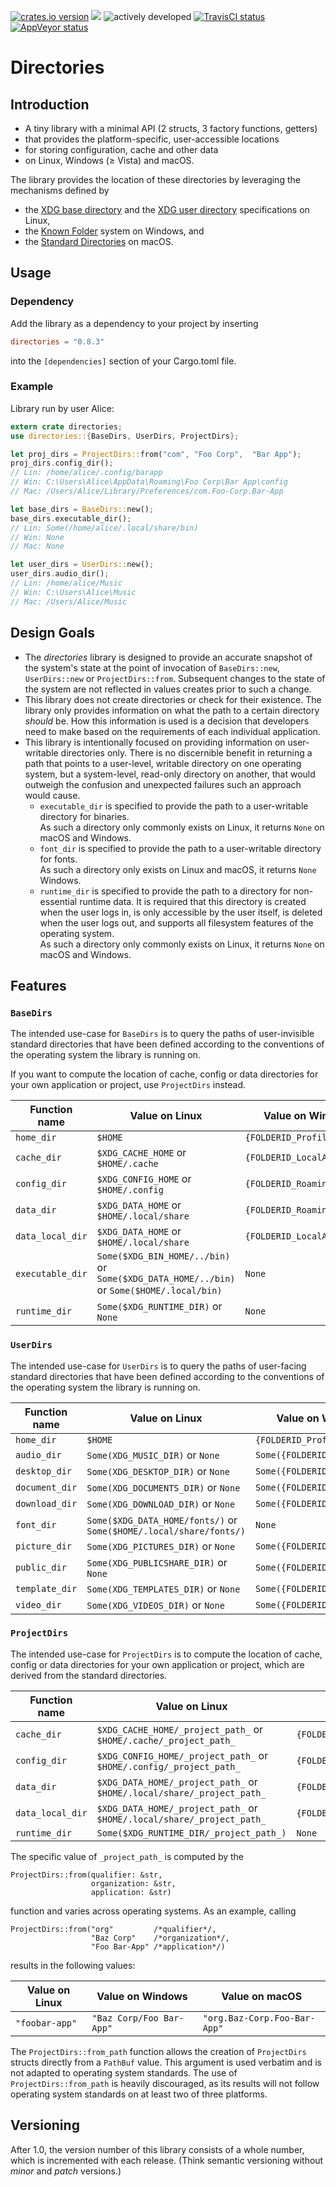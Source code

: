[![crates.io version](https://img.shields.io/crates/v/directories.svg)](https://crates.io/crates/directories) [![](https://docs.rs/directories/badge.svg)](https://docs.rs/directories/) ![actively developed](https://img.shields.io/badge/maintenance-actively--developed-brightgreen.svg) [![TravisCI status](https://travis-ci.org/soc/directories-rs.svg?branch=master)](https://travis-ci.org/soc/directories-rs) [![AppVeyor status](https://ci.appveyor.com/api/projects/status/p5c600gk0lthlhjn?svg=true)](https://ci.appveyor.com/project/soc/directories-rs)

# Directories

## Introduction

- A tiny library with a minimal API (2 structs, 3 factory functions, getters)
- that provides the platform-specific, user-accessible locations
- for storing configuration, cache and other data
- on Linux, Windows (≥ Vista) and macOS.

The library provides the location of these directories by leveraging the mechanisms defined by
- the [XDG base directory](https://standards.freedesktop.org/basedir-spec/basedir-spec-latest.html) and
  the [XDG user directory](https://www.freedesktop.org/wiki/Software/xdg-user-dirs/) specifications on Linux,
- the [Known Folder](https://msdn.microsoft.com/en-us/library/windows/desktop/bb776911(v=vs.85).aspx) system on Windows, and
- the [Standard Directories](https://developer.apple.com/library/content/documentation/FileManagement/Conceptual/FileSystemProgrammingGuide/FileSystemOverview/FileSystemOverview.html#//apple_ref/doc/uid/TP40010672-CH2-SW6)
  on macOS.

## Usage

### Dependency

Add the library as a dependency to your project by inserting

```toml
directories = "0.8.3"
```

into the `[dependencies]` section of your Cargo.toml file.

### Example

Library run by user Alice:

```rust
extern crate directories;
use directories::{BaseDirs, UserDirs, ProjectDirs};

let proj_dirs = ProjectDirs::from("com", "Foo Corp",  "Bar App");
proj_dirs.config_dir();
// Lin: /home/alice/.config/barapp
// Win: C:\Users\Alice\AppData\Roaming\Foo Corp\Bar App\config
// Mac: /Users/Alice/Library/Preferences/com.Foo-Corp.Bar-App

let base_dirs = BaseDirs::new();
base_dirs.executable_dir();
// Lin: Some(/home/alice/.local/share/bin)
// Win: None
// Mac: None

let user_dirs = UserDirs::new();
user_dirs.audio_dir();
// Lin: /home/alice/Music
// Win: C:\Users\Alice\Music
// Mac: /Users/Alice/Music
```

## Design Goals

- The _directories_ library is designed to provide an accurate snapshot of the system's state at
  the point of invocation of `BaseDirs::new`, `UserDirs::new` or `ProjectDirs::from`. Subsequent
  changes to the state of the system are not reflected in values creates prior to such a change.
- This library does not create directories or check for their existence. The library only provides
  information on what the path to a certain directory _should_ be. How this information is used is
  a decision that developers need to make based on the requirements of each individual application.
- This library is intentionally focused on providing information on user-writable directories only.
  There is no discernible benefit in returning a path that points to a user-level, writable
  directory on one operating system, but a system-level, read-only directory on another, that would
  outweigh the confusion and unexpected failures such an approach would cause.
  - `executable_dir` is specified to provide the path to a user-writable directory for binaries.<br/>
    As such a directory only commonly exists on Linux, it returns `None` on macOS and Windows.
  - `font_dir` is specified to provide the path to a user-writable directory for fonts.<br/>
    As such a directory only exists on Linux and macOS, it returns `None` Windows.
  - `runtime_dir` is specified to provide the path to a directory for non-essential runtime data.
    It is required that this directory is created when the user logs in, is only accessible by the
    user itself, is deleted when the user logs out, and supports all filesystem features of the
    operating system.<br/>
    As such a directory only commonly exists on Linux, it returns `None` on macOS and Windows.

## Features

### `BaseDirs`

The intended use-case for `BaseDirs` is to query the paths of user-invisible standard directories
that have been defined according to the conventions of the operating system the library is running on.

If you want to compute the location of cache, config or data directories for your own application or project, use `ProjectDirs` instead.

| Function name    | Value on Linux                                                                             | Value on Windows                 | Value on macOS                      |
| ---------------- | ------------------------------------------------------------------------------------------ | -------------------------------- | ----------------------------------- |
| `home_dir`       | `$HOME`                                                                                    | `{FOLDERID_Profile}`             | `$HOME`                             |
| `cache_dir`      | `$XDG_CACHE_HOME`             or `$HOME/.cache`                                            | `{FOLDERID_LocalAppData}`        | `$HOME/Library/Caches`              |
| `config_dir`     | `$XDG_CONFIG_HOME`            or `$HOME/.config`                                           | `{FOLDERID_RoamingAppData}`      | `$HOME/Library/Preferences`         |
| `data_dir`       | `$XDG_DATA_HOME`              or `$HOME/.local/share`                                      | `{FOLDERID_RoamingAppData}`      | `$HOME/Library/Application Support` |
| `data_local_dir` | `$XDG_DATA_HOME`              or `$HOME/.local/share`                                      | `{FOLDERID_LocalAppData}`        | `$HOME/Library/Application Support` |
| `executable_dir` | `Some($XDG_BIN_HOME/../bin)`  or `Some($XDG_DATA_HOME/../bin)` or `Some($HOME/.local/bin)` | `None`                           | `None`                              |
| `runtime_dir`    | `Some($XDG_RUNTIME_DIR)`      or `None`                                                    | `None`                           | `None`                              |

### `UserDirs`

The intended use-case for `UserDirs` is to query the paths of user-facing standard directories
that have been defined according to the conventions of the operating system the library is running on.

| Function name    | Value on Linux                                                                             | Value on Windows                 | Value on macOS                      |
| ---------------- | ------------------------------------------------------------------------------------------ | -------------------------------- | ----------------------------------- |
| `home_dir`       | `$HOME`                                                                                    | `{FOLDERID_Profile}`             | `$HOME`                             |
| `audio_dir`      | `Some(XDG_MUSIC_DIR)`         or `None`                                                    | `Some({FOLDERID_Music})`         | `Some($HOME/Music/)`                |
| `desktop_dir`    | `Some(XDG_DESKTOP_DIR)`       or `None`                                                    | `Some({FOLDERID_Desktop})`       | `Some($HOME/Desktop/)`              |
| `document_dir`   | `Some(XDG_DOCUMENTS_DIR)`     or `None`                                                    | `Some({FOLDERID_Documents})`     | `Some($HOME/Documents/)`            |
| `download_dir`   | `Some(XDG_DOWNLOAD_DIR)`      or `None`                                                    | `Some({FOLDERID_Downloads})`     | `Some($HOME/Downloads/)`            |
| `font_dir`       | `Some($XDG_DATA_HOME/fonts/)` or `Some($HOME/.local/share/fonts/)`                         | `None`                           | `Some($HOME/Library/Fonts/)`        |
| `picture_dir`    | `Some(XDG_PICTURES_DIR)`      or `None`                                                    | `Some({FOLDERID_Pictures})`      | `Some($HOME/Pictures/)`             |
| `public_dir`     | `Some(XDG_PUBLICSHARE_DIR)`   or `None`                                                    | `Some({FOLDERID_Public})`        | `Some($HOME/Public/)`               |
| `template_dir`   | `Some(XDG_TEMPLATES_DIR)`     or `None`                                                    | `Some({FOLDERID_Templates})`     | `None`                              |
| `video_dir`      | `Some(XDG_VIDEOS_DIR)`        or `None`                                                    | `Some({FOLDERID_Videos})`        | `Some($HOME/Movies/)`               |

<!--| `trash_dir`      | `$XDG_DATA_HOME/Trash`        or `$HOME/.local/share/Trash`                                | `???`                            | `$HOME/.trash`                      |-->

### `ProjectDirs`

The intended use-case for `ProjectDirs` is to compute the location of cache, config or data directories for your own application or project,
which are derived from the standard directories.

| Function name    | Value on Linux                                                                  | Value on Windows                                | Value on macOS                                      |
| ---------------- | ------------------------------------------------------------------------------- | ----------------------------------------------- | --------------------------------------------------- |
| `cache_dir`      | `$XDG_CACHE_HOME/_project_path_`        or `$HOME/.cache/_project_path_`        | `{FOLDERID_LocalAppData}/_project_path_/cache`  | `$HOME/Library/Caches/_project_path_`               |
| `config_dir`     | `$XDG_CONFIG_HOME/_project_path_`       or `$HOME/.config/_project_path_`       | `{FOLDERID_RoamingAppData}/_project_path_`      | `$HOME/Library/Preferences/_project_path_`          |
| `data_dir`       | `$XDG_DATA_HOME/_project_path_`         or `$HOME/.local/share/_project_path_`  | `{FOLDERID_RoamingAppData}/_project_path_`      | `$HOME/Library/Application Support/_project_path_`  |
| `data_local_dir` | `$XDG_DATA_HOME/_project_path_`         or `$HOME/.local/share/_project_path_`  | `{FOLDERID_LocalAppData}/_project_path_`        | `$HOME/Library/Application Support/_project_path_`  |
| `runtime_dir`    | `Some($XDG_RUNTIME_DIR/_project_path_)`                                         | `None`                                          | `None`                                              |

The specific value of `_project_path_` is computed by the

    ProjectDirs::from(qualifier: &str,
                      organization: &str,
                      application: &str)

function and varies across operating systems. As an example, calling

    ProjectDirs::from("org"         /*qualifier*/,
                      "Baz Corp"    /*organization*/,
                      "Foo Bar-App" /*application*/)

results in the following values:

| Value on Linux | Value on Windows         | Value on macOS               |
| -------------- | ------------------------ | ---------------------------- |
| `"foobar-app"` | `"Baz Corp/Foo Bar-App"` | `"org.Baz-Corp.Foo-Bar-App"` |

The `ProjectDirs::from_path` function allows the creation of `ProjectDirs` structs directly from a `PathBuf` value.
This argument is used verbatim and is not adapted to operating system standards.
The use of `ProjectDirs::from_path` is heavily discouraged, as its results will not follow operating system standards on at least two of three platforms.

## Versioning

After 1.0, the version number of this library consists of a whole number, which is incremented with each release.
(Think semantic versioning without _minor_ and _patch_ versions.)
